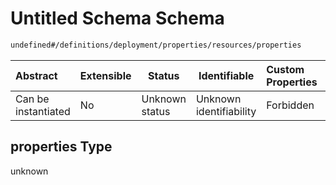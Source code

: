 # Untitled Schema Schema

```txt
undefined#/definitions/deployment/properties/resources/properties
```




| Abstract            | Extensible | Status         | Identifiable            | Custom Properties | Additional Properties | Access Restrictions | Defined In                                                                  |
| :------------------ | ---------- | -------------- | ----------------------- | :---------------- | --------------------- | ------------------- | --------------------------------------------------------------------------- |
| Can be instantiated | No         | Unknown status | Unknown identifiability | Forbidden         | Allowed               | none                | [config_schema_v3.9.json\*](config_schema_v3.9.json "open original schema") |

## properties Type

unknown
